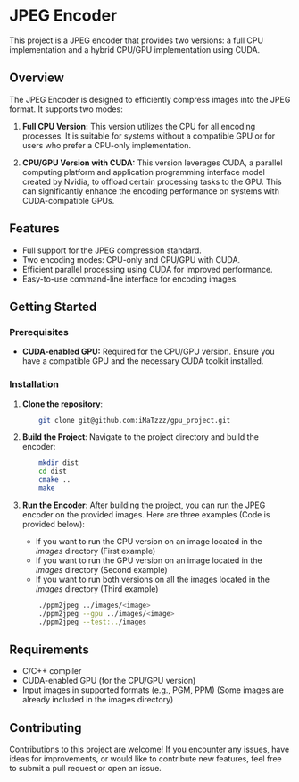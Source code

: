 # JPEG Encoder

This project is a JPEG encoder that provides two versions: a full CPU implementation and a hybrid CPU/GPU implementation using CUDA.

## Overview

The JPEG Encoder is designed to efficiently compress images into the JPEG format. It supports two modes:

1. **Full CPU Version:** This version utilizes the CPU for all encoding processes. It is suitable for systems without a compatible GPU or for users who prefer a CPU-only implementation.

2. **CPU/GPU Version with CUDA:** This version leverages CUDA, a parallel computing platform and application programming interface model created by Nvidia, to offload certain processing tasks to the GPU. This can significantly enhance the encoding performance on systems with CUDA-compatible GPUs.

## Features

- Full support for the JPEG compression standard.
- Two encoding modes: CPU-only and CPU/GPU with CUDA.
- Efficient parallel processing using CUDA for improved performance.
- Easy-to-use command-line interface for encoding images.

## Getting Started

### Prerequisites

- **CUDA-enabled GPU:** Required for the CPU/GPU version. Ensure you have a compatible GPU and the necessary CUDA toolkit installed.

### Installation

1. **Clone the repository**:

    ```bash
        git clone git@github.com:iMaTzzz/gpu_project.git
    ```

2. **Build the Project**: Navigate to the project directory and build the encoder:
    ```bash
        mkdir dist
        cd dist
        cmake ..
        make
    ```

3. **Run the Encoder**: After building the project, you can run the JPEG encoder on the provided images.
Here are three examples (Code is provided below):
    - If you want to run the CPU version on an image located in the *images* directory (First example)
    - If you want to run the GPU version on an image located in the *images* directory (Second example)
    - If you want to run both versions on all the images located in the *images* directory (Third example)

    ```bash
        ./ppm2jpeg ../images/<image>
        ./ppm2jpeg --gpu ../images/<image>
        ./ppm2jpeg --test:../images
    ```

## Requirements

- C/C++ compiler
- CUDA-enabled GPU (for the CPU/GPU version)
- Input images in supported formats (e.g., PGM, PPM) (Some images are already included in the images directory)

## Contributing

Contributions to this project are welcome! If you encounter any issues, have ideas for improvements, or would like to contribute new features, feel free to submit a pull request or open an issue.
